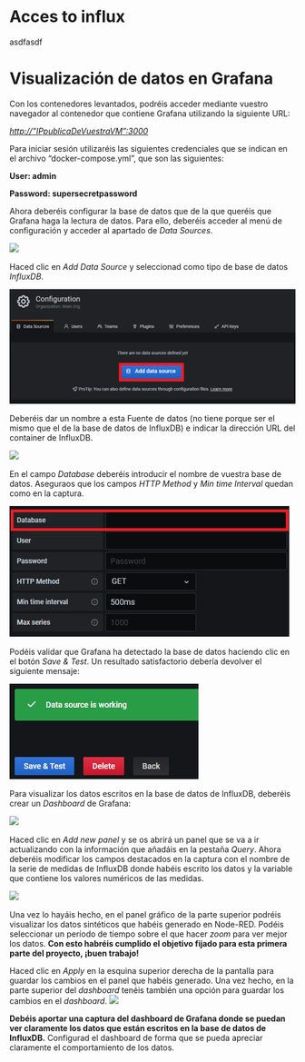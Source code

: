 <!-- multilingual suffix: en, es -->

<!-- [en] -->
# Acces to influx
asdfasdf

<!-- [es] -->

# Visualización de datos en Grafana

Con los contenedores levantados, podréis acceder mediante vuestro navegador al contenedor que contiene Grafana utilizando la siguiente URL:

[*http://”IPpublicaDeVuestraVM”:3000*]()

Para iniciar sesión utilizaréis las siguientes credenciales que se indican en el archivo “docker-compose.yml”, que son las siguientes:

**User: admin**

**Password: supersecretpassword**

Ahora deberéis configurar la base de datos que de la que queréis que Grafana haga la lectura de datos. Para ello, deberéis acceder al menú de configuración y acceder al apartado de *Data Sources*.
<!-- [common] -->
![](../img/Aspose.Words.b1061091-e8de-4e39-91fb-4ba4b8e356ff.049.png)
<!-- [es] -->
Haced clic en *Add Data Source* y seleccionad como tipo de base de datos *InfluxDB*.
<!-- [common] -->
![](../img/Aspose.Words.b1061091-e8de-4e39-91fb-4ba4b8e356ff.050.png)
<!-- [es] -->
Deberéis dar un nombre a esta Fuente de datos (no tiene porque ser el mismo que el de la base de datos de InfluxDB) e indicar la dirección URL del container de InfluxDB.
<!-- [common] -->
![](../img/Aspose.Words.b1061091-e8de-4e39-91fb-4ba4b8e356ff.051.png)
<!-- [es] -->
En el campo *Database* deberéis introducir el nombre de vuestra base de datos. Aseguraos que los campos *HTTP Method* y *Min time Interval* quedan como en la captura.
<!-- [common] -->
![](../img/Aspose.Words.b1061091-e8de-4e39-91fb-4ba4b8e356ff.052.png)
<!-- [es] -->
Podéis validar que Grafana ha detectado la base de datos haciendo clic en el botón *Save & Test*. Un resultado satisfactorio debería devolver el siguiente mensaje:
<!-- [common] -->
![](../img/Aspose.Words.b1061091-e8de-4e39-91fb-4ba4b8e356ff.053.png)
<!-- [es] -->


Para visualizar los datos escritos en la base de datos de InfluxDB, deberéis crear un *Dashboard* de Grafana:
<!-- [common] -->
![](../img/Aspose.Words.b1061091-e8de-4e39-91fb-4ba4b8e356ff.054.png)
<!-- [es] -->
Haced clic en *Add new panel* y se os abrirá un panel que se va a ir actualizando con la información que añadáis en la pestaña *Query*. Ahora deberéis modificar los campos destacados en la captura con el nombre de la serie de medidas de InfluxDB donde habéis escrito los datos y la variable que contiene los valores numéricos de las medidas.
<!-- [common] -->
![](../img/Aspose.Words.b1061091-e8de-4e39-91fb-4ba4b8e356ff.055.png)
<!-- [es] -->
Una vez lo hayáis hecho, en el panel gráfico de la parte superior podréis visualizar los datos sintéticos que habéis generado en Node-RED. Podéis seleccionar un período de tiempo sobre el que hacer *zoom* para ver mejor los datos. **Con esto habréis cumplido el objetivo fijado para esta primera parte del proyecto, ¡buen trabajo!**

Haced clic en *Apply* en la esquina superior derecha de la pantalla para guardar los cambios en el panel que habéis generado. Una vez hecho, en la parte superior del *dashboard* tenéis también una opción para guardar los cambios en el *dashboard*.
![](../img/Aspose.Words.b1061091-e8de-4e39-91fb-4ba4b8e356ff.056.png)

**Debéis aportar una captura del dashboard de Grafana donde se puedan ver claramente los datos que están escritos en la base de datos de InfluxDB.** Configurad el dashboard de forma que se pueda apreciar claramente el comportamiento de los datos.
